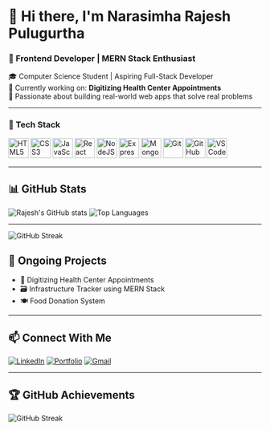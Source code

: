 # 👋 Hi there, I'm Narasimha Rajesh Pulugurtha

### 🌱 Frontend Developer | MERN Stack Enthusiast  
🎓 Computer Science Student | Aspiring Full-Stack Developer  
🚀 Currently working on: **Digitizing Health Center Appointments**  
🧠 Passionate about building real-world web apps that solve real problems

---

### 🧰 Tech Stack

<p align="left">
  <img src="https://cdn.jsdelivr.net/gh/devicons/devicon/icons/html5/html5-original.svg" height="40" width="40" alt="HTML5" />
  <img src="https://cdn.jsdelivr.net/gh/devicons/devicon/icons/css3/css3-original.svg" height="40" width="40" alt="CSS3" />
  <img src="https://cdn.jsdelivr.net/gh/devicons/devicon/icons/javascript/javascript-original.svg" height="40" width="40" alt="JavaScript" />
  <img src="https://cdn.jsdelivr.net/gh/devicons/devicon/icons/react/react-original.svg" height="40" width="40" alt="React" />
  <img src="https://cdn.jsdelivr.net/gh/devicons/devicon/icons/nodejs/nodejs-original.svg" height="40" width="40" alt="NodeJS" />
  <img src="https://cdn.jsdelivr.net/gh/devicons/devicon/icons/express/express-original.svg" height="40" width="40" alt="Express" />
  <img src="https://cdn.jsdelivr.net/gh/devicons/devicon/icons/mongodb/mongodb-original.svg" height="40" width="40" alt="MongoDB" />
  <img src="https://cdn.jsdelivr.net/gh/devicons/devicon/icons/git/git-original.svg" height="40" width="40" alt="Git" />
  <img src="https://cdn.jsdelivr.net/gh/devicons/devicon/icons/github/github-original.svg" height="40" width="40" alt="GitHub" />
  <img src="https://cdn.jsdelivr.net/gh/devicons/devicon/icons/vscode/vscode-original.svg" height="40" width="40" alt="VS Code" />
</p>




---



## 📊 GitHub Stats

![Rajesh's GitHub stats](https://github-readme-stats.vercel.app/api?username=PRajesh999&show_icons=true&theme=radical)
![Top Languages](https://github-readme-stats.vercel.app/api/top-langs/?username=PRajesh999&layout=compact&theme=radical)

---
![GitHub Streak](https://streak-stats.demolab.com?user=PRajesh999&theme=tokyonight)

## 🧠 Ongoing Projects

- 🚀 Digitizing Health Center Appointments
- 🗃️ Infrastructure Tracker using MERN Stack
- 🍽️ Food Donation System

---

## 📫 Connect With Me

[![LinkedIn](https://img.shields.io/badge/-LinkedIn-blue?style=for-the-badge&logo=linkedin)](https://linkedin.com/in/your-link)
[![Portfolio](https://img.shields.io/badge/-Portfolio-black?style=for-the-badge&logo=devdotto)](https://yourportfolio.com)
[![Gmail](https://img.shields.io/badge/-Gmail-D14836?style=for-the-badge&logo=gmail&logoColor=white)](mailto:your.email@gmail.com)

---

## 🏆 GitHub Achievements

![GitHub Streak](https://github-readme-streak-stats.herokuapp.com/?user=PRajesh999&theme=radical)


